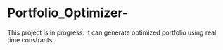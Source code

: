 # Portfolio_Optimizer-
This project is in progress. It can generate optimized portfolio using real time constrants.
